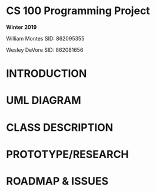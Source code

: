 

# CS 100 Programming Project
**Winter 2019**

William Montes SID: 862095355

Wesley DeVore	 SID: 862081656


# INTRODUCTION

# UML DIAGRAM

# CLASS DESCRIPTION

# PROTOTYPE/RESEARCH

# ROADMAP & ISSUES

